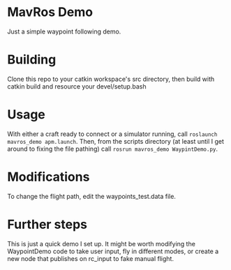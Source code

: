 # MavRos Demo

Just a simple waypoint following demo. 

# Building

Clone this repo to your catkin workspace's src directory, then build with catkin build and resource your devel/setup.bash

# Usage

With either a craft ready to connect or a simulator running, call `roslaunch mavros_demo apm.launch`. Then, from the scripts directory (at least until I get around to fixing the file pathing) call `rosrun mavros_demo WaypintDemo.py`. 

# Modifications

To change the flight path, edit the waypoints_test.data file. 

# Further steps

This is just a quick demo I set up. It might be worth modifying the WaypointDemo code to take user input, fly in different modes, or create a new node that publishes on rc_input to fake manual flight.